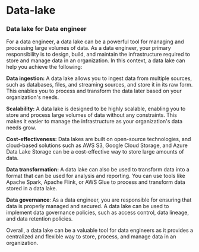 # Data-lake

<h3 align="left">Data lake for Data engineer</h3>

For a data engineer, a data lake can be a powerful tool for managing and processing large volumes of data. As a data engineer, your primary responsibility is to design, build, and maintain the infrastructure required to store and manage data in an organization. In this context, a data lake can help you achieve the following:

<b>Data ingestion:</b> A data lake allows you to ingest data from multiple sources, such as databases, files, and streaming sources, and store it in its raw form. This enables you to process and transform the data later based on your organization's needs.

<b>Scalability:</b> A data lake is designed to be highly scalable, enabling you to store and process large volumes of data without any constraints. This makes it easier to manage the infrastructure as your organization's data needs grow.

<b>Cost-effectiveness:</b> Data lakes are built on open-source technologies, and cloud-based solutions such as AWS S3, Google Cloud Storage, and Azure Data Lake Storage can be a cost-effective way to store large amounts of data.

<b>Data transformation:</b> A data lake can also be used to transform data into a format that can be used for analysis and reporting. You can use tools like Apache Spark, Apache Flink, or AWS Glue to process and transform data stored in a data lake.

<b>Data governance</b>: As a data engineer, you are responsible for ensuring that data is properly managed and secured. A data lake can be used to implement data governance policies, such as access control, data lineage, and data retention policies.

Overall, a data lake can be a valuable tool for data engineers as it provides a centralized and flexible way to store, process, and manage data in an organization.
